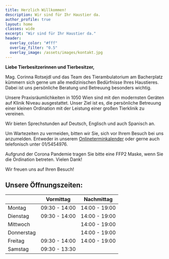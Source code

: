 ```yaml
---
title: Herzlich Willkommen!
description: Wir sind für Ihr Haustier da.
author_profile: true
layout: home
classes: wide
excerpt: "Wir sind für Ihr Haustier da."
header:
  overlay_color: "#fff"
  overlay_filter: "0.5"
  overlay_image: /assets/images/kontakt.jpg
---
```


**Liebe Tierbesitzerinnen und Tierbesitzer,**  

Mag. Corinna Rotsejdl und das Team des Tierambulatorium am Bacherplatz kümmern sich gerne um alle medizinischen Bedürfnisse Ihres Haustieres. Dabei ist uns persönliche Beratung und Betreuung besonders wichtig.

Unsere Praxisräumlichkeiten in 1050 Wien sind mit den modernsten Geräten auf Klinik Niveau ausgestattet. Unser Ziel ist es, die persönliche Betreuung einer kleinen Ordination mit der Leistung einer großen Tierklinik zu vereinen.

Wir bieten Sprechstunden auf Deutsch, Englisch und auch Spanisch an.

Um Wartezeiten zu vermeiden, bitten wir Sie, sich vor Ihrem Besuch bei uns anzumelden. Entweder in unserem [Onlineterminkalender](/buchungstool/) oder gerne auch telefonisch unter 01/5454976.

Aufgrund der Corona Pandemie tragen Sie bitte eine FFP2 Maske, wenn Sie die Ordination betreten. Vielen Dank!

Wir freuen uns auf Ihren Besuch!

## Unsere Öffnungszeiten:

|  | Vormittag | Nachmittag |
|-------|--------|---------|
| Montag | 09:30 - 14:00 | 14:00 - 19:00 |
| Dienstag | 09:30 - 14:00 | 14:00 - 19:00 |
| Mittwoch | | 14:00 - 19:00 |
| Donnerstag | | 14:00 - 19:00 |
| Freitag | 09:30 - 14:00 | 14:00 - 19:00 |
| Samstag | 09:30 - 13:30 |  | 
